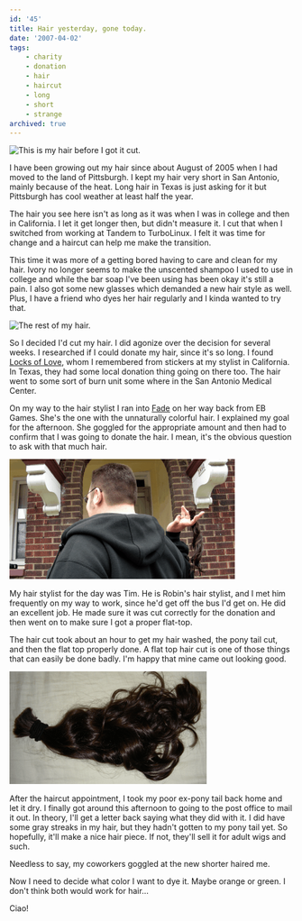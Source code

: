 ```yaml
---
id: '45'
title: Hair yesterday, gone today.
date: '2007-04-02'
tags:
    - charity
    - donation
    - hair
    - haircut
    - long
    - short
    - strange
archived: true
---
```


![This is my hair before I got it
cut.](before.png 'This is my hair before I got it cut.')

I have been growing out my hair since about August of 2005 when I had moved to
the land of Pittsburgh. I kept my hair very short in San Antonio, mainly
because of the heat. Long hair in Texas is just asking for it but Pittsburgh
has cool weather at least half the year.

The hair you see here isn't as long as it was when I was in college and then
in California. I let it get longer then, but didn't measure it. I cut that
when I switched from working at Tandem to TurboLinux. I felt it was time for
change and a haircut can help me make the transition.

This time it was more of a getting bored having to care and clean for my hair.
Ivory no longer seems to make the unscented shampoo I used to use in college
and while the bar soap I've been using has been okay it's still a pain. I also
got some new glasses which demanded a new hair style as well. Plus, I have a
friend who dyes her hair regularly and I kinda wanted to try that.

![The rest of my
hair.](during.png 'The rest of my hair.')

So I decided I'd cut my hair. I did agonize over the decision for several
weeks. I researched if I could donate my hair, since it's so long. I found
[Locks of Love](http://locksoflove.org/), whom I remembered from stickers at
my stylist in California. In Texas, they had some local donation thing going
on there too. The hair went to some sort of burn unit some where in the San
Antonio Medical Center.

On my way to the hair stylist I ran into
[Fade](http://fadethecat.livejournal.com/) on her way back from EB Games.
She's the one with the unnaturally colorful hair. I explained my goal for the
afternoon. She goggled for the appropriate amount and then had to confirm that
I was going to donate the hair. I mean, it's the obvious question to ask with
that much hair.

![All the hair is gone.](after.png 'All the hair is gone.')

My hair stylist for the day was Tim. He is Robin's hair stylist, and I met him
frequently on my way to work, since he'd get off the bus I'd get on. He did an
excellent job. He made sure it was cut correctly for the donation and then
went on to make sure I got a proper flat-top.

The hair cut took about an hour to get my hair washed, the pony tail cut, and
then the flat top properly done. A flat top hair cut is one of those things
that can easily be done badly. I'm happy that mine came out looking good.

![My ex-pony tail.](hair.png 'My ex-pony tail.')

After the haircut appointment, I took my poor ex-pony tail back home and let
it dry. I finally got around this afternoon to going to the post office to
mail it out. In theory, I'll get a letter back saying what they did with it. I
did have some gray streaks in my hair, but they hadn't gotten to my pony tail
yet. So hopefully, it'll make a nice hair piece. If not, they'll sell it for
adult wigs and such.

Needless to say, my coworkers goggled at the new shorter haired me.

Now I need to decide what color I want to dye it. Maybe orange or green. I
don't think both would work for hair…

Ciao!
